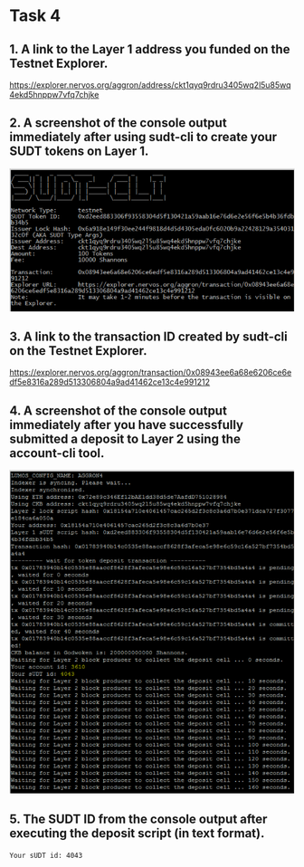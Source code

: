 # Task 4

## 1. A link to the Layer 1 address you funded on the Testnet Explorer.

https://explorer.nervos.org/aggron/address/ckt1qyq9rdru3405wq2l5u85wq4ekd5hnppw7vfq7chjke

## 2. A screenshot of the console output immediately after using sudt-cli to create your SUDT tokens on Layer 1.

![](screenshot-sudt-funds.png)


## 3. A link to the transaction ID created by sudt-cli on the Testnet Explorer.

https://explorer.nervos.org/aggron/transaction/0x08943ee6a68e6206ce6edf5e8316a289d513306804a9ad41462ce13c4e991212

## 4. A screenshot of the console output immediately after you have successfully submitted a deposit to Layer 2 using the account-cli tool.

![](deposit.png)

## 5. The SUDT ID from the console output after executing the deposit script (in text format).

```Your sUDT id: 4043```




